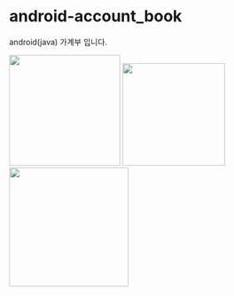 # android-account_book
android(java) 가계부 입니다.

<div>
  <img width= "200" src="https://user-images.githubusercontent.com/57556069/70140617-7cc12080-16d8-11ea-9e1d-d1d0007b2c84.png">
  <img width= "185" src="https://user-images.githubusercontent.com/57556069/70140884-17b9fa80-16d9-11ea-983b-2d576f6d70b4.png">
  <img width= "215" src="https://user-images.githubusercontent.com/57556069/70141064-88f9ad80-16d9-11ea-9fdc-53ef22821335.png">
</div>
 
